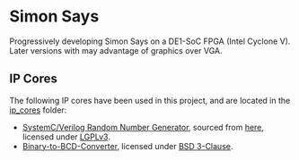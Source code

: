 # Simon Says

Progressively developing Simon Says on a DE1-SoC FPGA (Intel Cyclone V). Later versions with may advantage of graphics over VGA.

## IP Cores

The following IP cores have been used in this project, and are located in the [ip_cores](/ip_cores) folder:

- [SystemC/Verilog Random Number Generator](https://opencores.org/projects/systemc_rng), sourced from [here](https://github.com/fabriziotappero/ip-cores.git), licensed under [LGPLv3](/ip_cores/rng/lgpl.txt).
- [Binary-to-BCD-Converter](https://github.com/AmeerAbdelhadi/Binary-to-BCD-Converter), licensed under [BSD 3-Clause](/ip_cores/bin2bcd/LICENSE).
